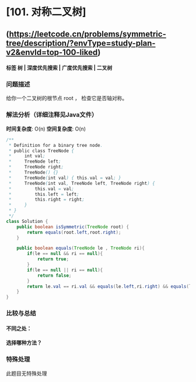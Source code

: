 # [101. 对称二叉树] 
## (https://leetcode.cn/problems/symmetric-tree/description/?envType=study-plan-v2&envId=top-100-liked)

#### **标签** 树 | 深度优先搜索 | 广度优先搜索 | 二叉树


### 问题描述
给你一个二叉树的根节点 root ， 检查它是否轴对称。

### 解法分析（详细注释见Java文件）

**时间复杂度**: O(n)
**空间复杂度**: O(n)
```java
/**
 * Definition for a binary tree node.
 * public class TreeNode {
 *     int val;
 *     TreeNode left;
 *     TreeNode right;
 *     TreeNode() {}
 *     TreeNode(int val) { this.val = val; }
 *     TreeNode(int val, TreeNode left, TreeNode right) {
 *         this.val = val;
 *         this.left = left;
 *         this.right = right;
 *     }
 * }
 */
class Solution {
    public boolean isSymmetric(TreeNode root) {
        return equals(root.left,root.right); 
    }

    public boolean equals(TreeNode le , TreeNode ri){
        if(le == null && ri == null){
            return true;
        }
        if(le == null || ri == null){
            return false;
        }
        return le.val == ri.val && equals(le.left,ri.right) && equals(le.right,ri.left);
    }
}
```

### 比较与总结
#### 不同之处：

#### 选择哪种方法？


### 特殊处理
此题目无特殊处理
